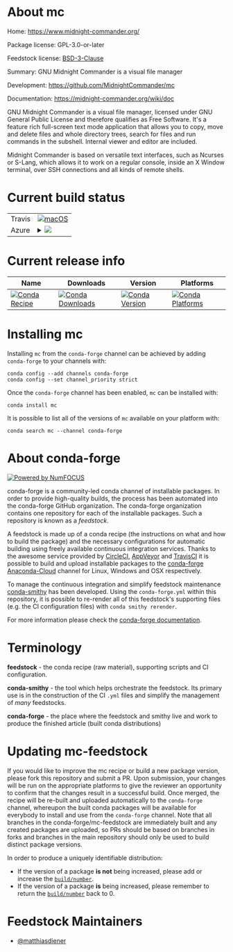 About mc
========

Home: https://www.midnight-commander.org/

Package license: GPL-3.0-or-later

Feedstock license: [BSD-3-Clause](https://github.com/conda-forge/mc-feedstock/blob/master/LICENSE.txt)

Summary: GNU Midnight Commander is a visual file manager

Development: https://github.com/MidnightCommander/mc

Documentation: https://midnight-commander.org/wiki/doc

GNU Midnight Commander is a visual file manager, licensed under GNU General
Public License and therefore qualifies as Free Software. It's a feature
rich full-screen text mode application that allows you to copy, move and
delete files and whole directory trees, search for files and run commands
in the subshell. Internal viewer and editor are included.

Midnight Commander is based on versatile text interfaces, such as Ncurses
or S-Lang, which allows it to work on a regular console, inside an X Window
terminal, over SSH connections and all kinds of remote shells.


Current build status
====================


<table><tr>
    <td>Travis</td>
    <td>
      <a href="https://travis-ci.com/conda-forge/mc-feedstock">
        <img alt="macOS" src="https://img.shields.io/travis/com/conda-forge/mc-feedstock/master.svg?label=macOS">
      </a>
    </td>
  </tr>
    
  <tr>
    <td>Azure</td>
    <td>
      <details>
        <summary>
          <a href="https://dev.azure.com/conda-forge/feedstock-builds/_build/latest?definitionId=14833&branchName=master">
            <img src="https://dev.azure.com/conda-forge/feedstock-builds/_apis/build/status/mc-feedstock?branchName=master">
          </a>
        </summary>
        <table>
          <thead><tr><th>Variant</th><th>Status</th></tr></thead>
          <tbody><tr>
              <td>linux_64_openssl1.1.1</td>
              <td>
                <a href="https://dev.azure.com/conda-forge/feedstock-builds/_build/latest?definitionId=14833&branchName=master">
                  <img src="https://dev.azure.com/conda-forge/feedstock-builds/_apis/build/status/mc-feedstock?branchName=master&jobName=linux&configuration=linux_64_openssl1.1.1" alt="variant">
                </a>
              </td>
            </tr><tr>
              <td>linux_64_openssl3</td>
              <td>
                <a href="https://dev.azure.com/conda-forge/feedstock-builds/_build/latest?definitionId=14833&branchName=master">
                  <img src="https://dev.azure.com/conda-forge/feedstock-builds/_apis/build/status/mc-feedstock?branchName=master&jobName=linux&configuration=linux_64_openssl3" alt="variant">
                </a>
              </td>
            </tr><tr>
              <td>linux_aarch64_openssl1.1.1</td>
              <td>
                <a href="https://dev.azure.com/conda-forge/feedstock-builds/_build/latest?definitionId=14833&branchName=master">
                  <img src="https://dev.azure.com/conda-forge/feedstock-builds/_apis/build/status/mc-feedstock?branchName=master&jobName=linux&configuration=linux_aarch64_openssl1.1.1" alt="variant">
                </a>
              </td>
            </tr><tr>
              <td>linux_aarch64_openssl3</td>
              <td>
                <a href="https://dev.azure.com/conda-forge/feedstock-builds/_build/latest?definitionId=14833&branchName=master">
                  <img src="https://dev.azure.com/conda-forge/feedstock-builds/_apis/build/status/mc-feedstock?branchName=master&jobName=linux&configuration=linux_aarch64_openssl3" alt="variant">
                </a>
              </td>
            </tr><tr>
              <td>linux_ppc64le_openssl1.1.1</td>
              <td>
                <a href="https://dev.azure.com/conda-forge/feedstock-builds/_build/latest?definitionId=14833&branchName=master">
                  <img src="https://dev.azure.com/conda-forge/feedstock-builds/_apis/build/status/mc-feedstock?branchName=master&jobName=linux&configuration=linux_ppc64le_openssl1.1.1" alt="variant">
                </a>
              </td>
            </tr><tr>
              <td>linux_ppc64le_openssl3</td>
              <td>
                <a href="https://dev.azure.com/conda-forge/feedstock-builds/_build/latest?definitionId=14833&branchName=master">
                  <img src="https://dev.azure.com/conda-forge/feedstock-builds/_apis/build/status/mc-feedstock?branchName=master&jobName=linux&configuration=linux_ppc64le_openssl3" alt="variant">
                </a>
              </td>
            </tr><tr>
              <td>osx_64_openssl1.1.1</td>
              <td>
                <a href="https://dev.azure.com/conda-forge/feedstock-builds/_build/latest?definitionId=14833&branchName=master">
                  <img src="https://dev.azure.com/conda-forge/feedstock-builds/_apis/build/status/mc-feedstock?branchName=master&jobName=osx&configuration=osx_64_openssl1.1.1" alt="variant">
                </a>
              </td>
            </tr><tr>
              <td>osx_64_openssl3</td>
              <td>
                <a href="https://dev.azure.com/conda-forge/feedstock-builds/_build/latest?definitionId=14833&branchName=master">
                  <img src="https://dev.azure.com/conda-forge/feedstock-builds/_apis/build/status/mc-feedstock?branchName=master&jobName=osx&configuration=osx_64_openssl3" alt="variant">
                </a>
              </td>
            </tr><tr>
              <td>osx_arm64_openssl1.1.1</td>
              <td>
                <a href="https://dev.azure.com/conda-forge/feedstock-builds/_build/latest?definitionId=14833&branchName=master">
                  <img src="https://dev.azure.com/conda-forge/feedstock-builds/_apis/build/status/mc-feedstock?branchName=master&jobName=osx&configuration=osx_arm64_openssl1.1.1" alt="variant">
                </a>
              </td>
            </tr><tr>
              <td>osx_arm64_openssl3</td>
              <td>
                <a href="https://dev.azure.com/conda-forge/feedstock-builds/_build/latest?definitionId=14833&branchName=master">
                  <img src="https://dev.azure.com/conda-forge/feedstock-builds/_apis/build/status/mc-feedstock?branchName=master&jobName=osx&configuration=osx_arm64_openssl3" alt="variant">
                </a>
              </td>
            </tr>
          </tbody>
        </table>
      </details>
    </td>
  </tr>
</table>

Current release info
====================

| Name | Downloads | Version | Platforms |
| --- | --- | --- | --- |
| [![Conda Recipe](https://img.shields.io/badge/recipe-mc-green.svg)](https://anaconda.org/conda-forge/mc) | [![Conda Downloads](https://img.shields.io/conda/dn/conda-forge/mc.svg)](https://anaconda.org/conda-forge/mc) | [![Conda Version](https://img.shields.io/conda/vn/conda-forge/mc.svg)](https://anaconda.org/conda-forge/mc) | [![Conda Platforms](https://img.shields.io/conda/pn/conda-forge/mc.svg)](https://anaconda.org/conda-forge/mc) |

Installing mc
=============

Installing `mc` from the `conda-forge` channel can be achieved by adding `conda-forge` to your channels with:

```
conda config --add channels conda-forge
conda config --set channel_priority strict
```

Once the `conda-forge` channel has been enabled, `mc` can be installed with:

```
conda install mc
```

It is possible to list all of the versions of `mc` available on your platform with:

```
conda search mc --channel conda-forge
```


About conda-forge
=================

[![Powered by
NumFOCUS](https://img.shields.io/badge/powered%20by-NumFOCUS-orange.svg?style=flat&colorA=E1523D&colorB=007D8A)](https://numfocus.org)

conda-forge is a community-led conda channel of installable packages.
In order to provide high-quality builds, the process has been automated into the
conda-forge GitHub organization. The conda-forge organization contains one repository
for each of the installable packages. Such a repository is known as a *feedstock*.

A feedstock is made up of a conda recipe (the instructions on what and how to build
the package) and the necessary configurations for automatic building using freely
available continuous integration services. Thanks to the awesome service provided by
[CircleCI](https://circleci.com/), [AppVeyor](https://www.appveyor.com/)
and [TravisCI](https://travis-ci.com/) it is possible to build and upload installable
packages to the [conda-forge](https://anaconda.org/conda-forge)
[Anaconda-Cloud](https://anaconda.org/) channel for Linux, Windows and OSX respectively.

To manage the continuous integration and simplify feedstock maintenance
[conda-smithy](https://github.com/conda-forge/conda-smithy) has been developed.
Using the ``conda-forge.yml`` within this repository, it is possible to re-render all of
this feedstock's supporting files (e.g. the CI configuration files) with ``conda smithy rerender``.

For more information please check the [conda-forge documentation](https://conda-forge.org/docs/).

Terminology
===========

**feedstock** - the conda recipe (raw material), supporting scripts and CI configuration.

**conda-smithy** - the tool which helps orchestrate the feedstock.
                   Its primary use is in the construction of the CI ``.yml`` files
                   and simplify the management of *many* feedstocks.

**conda-forge** - the place where the feedstock and smithy live and work to
                  produce the finished article (built conda distributions)


Updating mc-feedstock
=====================

If you would like to improve the mc recipe or build a new
package version, please fork this repository and submit a PR. Upon submission,
your changes will be run on the appropriate platforms to give the reviewer an
opportunity to confirm that the changes result in a successful build. Once
merged, the recipe will be re-built and uploaded automatically to the
`conda-forge` channel, whereupon the built conda packages will be available for
everybody to install and use from the `conda-forge` channel.
Note that all branches in the conda-forge/mc-feedstock are
immediately built and any created packages are uploaded, so PRs should be based
on branches in forks and branches in the main repository should only be used to
build distinct package versions.

In order to produce a uniquely identifiable distribution:
 * If the version of a package **is not** being increased, please add or increase
   the [``build/number``](https://docs.conda.io/projects/conda-build/en/latest/resources/define-metadata.html#build-number-and-string).
 * If the version of a package **is** being increased, please remember to return
   the [``build/number``](https://docs.conda.io/projects/conda-build/en/latest/resources/define-metadata.html#build-number-and-string)
   back to 0.

Feedstock Maintainers
=====================

* [@matthiasdiener](https://github.com/matthiasdiener/)

